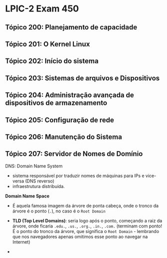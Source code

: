 # LPIC-2 Exam 450

## Tópico 200: Planejamento de capacidade
## Tópico 201: O Kernel Linux
## Tópico 202: Início do sistema
## Tópico 203: Sistemas de arquivos e Dispositivos
## Tópico 204: Administração avançada de dispositivos de armazenamento
## Tópico 205: Configuração de rede
## Tópico 206: Manutenção do Sistema
## Tópico 207: Servidor de Nomes de Domínio

DNS: Domain Name System
- sistema responsável por traduzir nomes de máquinas para IPs e vice-versa (DNS reverso)
- infraestrutura distribuída.

**Domain Name Space**

- É aquela famosa imagem da árvore de ponta cabeça, onde o tronco da árvore é o ponto (`.`), no caso é o `Root Domain`

- **TLD (Top Level Domains)**: seria logo após o ponto, começando a raiz da árvore, onde ficaria `.edu.`, `.us.`, `.org.`, `.in.`, `.com.` (terminam com ponto! É o ponto do tronco da árvore, que significa o `Root Domain` - lembrando que nos navegadores apenas omitimos esse ponto ao navegar na Internet)

- 
<!--stackedit_data:
eyJoaXN0b3J5IjpbLTIwMjg1MzM2NjEsLTk2Mzg3MDQ1MCwtOD
IxODI0NjIyLDY0NTU4NTU1OCwxNTYxMDMyNDAyXX0=
-->